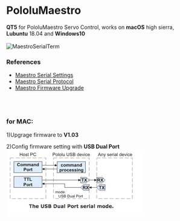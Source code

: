# PololuMaestro
**QT5** for PololuMaestro Servo Control, works on **macOS** high sierra, **Lubuntu** 18.04 and **Windows10**
  <br/>
  <br/>
![MaestroSerialTerm](images/MaestroSerialTerm0312.png)  
 
### References
  - [Maestro Serial Settings](https://www.pololu.com/docs/0J40/5.a)
  - [Maestro Serial Protocol](https://www.pololu.com/docs/0J40/5.c)
  - [Maestro Firmware Upgrade](https://www.pololu.com/docs/0J40/4.f)
  <br/>
  <br/>
  
### for MAC:
1)Upgrage firmware to __V1.03__<br/>
  
2)Config firmware setting with __USB Dual Port__<br/>
![DualPort](images/PololuUSBDualPort.png)


